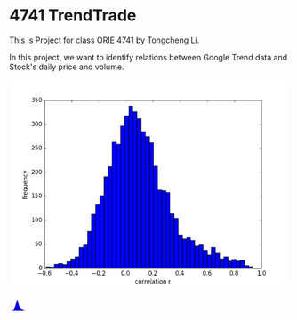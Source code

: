 # 4741 TrendTrade
This is Project for class ORIE 4741 by Tongcheng Li. 

In this project, we want to identify relations between Google Trend data and Stock's daily price and volume.

![alt tag](https://github.com/Tongcheng/4741_TrendTrade/blob/master/All500S%26Pplots/1dayTrend_Volume_Corr.png)

<img src="https://github.com/Tongcheng/4741_TrendTrade/blob/master/All500S%26Pplots/1dayTrend_Volume_Corr.png" height="24">
